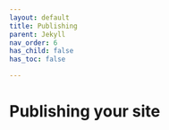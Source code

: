 ```yaml
---
layout: default
title: Publishing
parent: Jekyll
nav_order: 6
has_child: false
has_toc: false

---
```


# Publishing your site